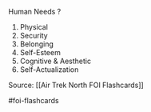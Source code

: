 Human Needs
?
1. Physical
2. Security
3. Belonging
4. Self-Esteem
5. Cognitive & Aesthetic
6. Self-Actualization
<!--SR:!2022-09-28,1,230-->

Source: [[Air Trek North FOI Flashcards]]

#foi-flashcards
